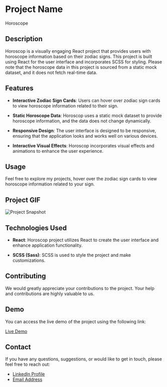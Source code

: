 # Project Name

Horoscope

## Description

Horoscop is a visually engaging React project that provides users with horoscope information based on their zodiac signs. This project is built using React for the user interface and incorporates SCSS for styling. Please note that the horoscope data in this project is sourced from a static mock dataset, and it does not fetch real-time data.

## Features

- **Interactive Zodiac Sign Cards**: Users can hover over zodiac sign cards to view horoscope information related to their sign.

- **Static Horoscope Data**: Horoscop uses a static mock dataset to provide horoscope information, and the data does not change dynamically.

- **Responsive Design**: The user interface is designed to be responsive, ensuring that the application looks and works well on various devices.

- **Interactive Visual Effects**: Horoscop incorporates visual effects and animations to enhance the user experience.

## Usage

Feel free to explore my projects, hover over the zodiac sign cards to view horoscope information related to your sign.

## Project GIF

![Project Snapshot](./public/assets/horoscope.gif)

## Technologies Used

- **React**: Horoscop project utilizes React to create the user interface and enhance application functionality.

- **SCSS (Sass)**: SCSS is used to style the project and make customizations.

## Contributing

We would greatly appreciate your contributions to the project. Your help and contributions are highly valuable to us.

## Demo

You can access the live demo of the project using the following link:

[Live Demo](https://horoscope-imoguz.vercel.app/)

## Contact

If you have any questions, suggestions, or would like to get in touch, please feel free to reach out:

- [LinkedIn Profile](https://www.linkedin.com/in/im-abdullah-oguz/)
- [Email Address](mailto:imoguz0510@gmail.com)
